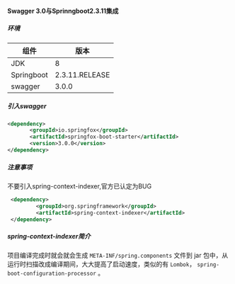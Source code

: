 #### Swagger 3.0与Sprinngboot2.3.11集成

##### 环境

| 组件       | 版本           |
| ---------- | -------------- |
| JDK        | 8              |
| Springboot | 2.3.11.RELEASE |
| swagger    | 3.0.0          |

##### 引入swagger

```xml
<dependency>
       <groupId>io.springfox</groupId>
       <artifactId>springfox-boot-starter</artifactId>
       <version>3.0.0</version>
</dependency>
```

##### 注意事项

不要引入spring-context-indexer,官方已认定为BUG

[Springfox swagger2 @Component does not get indexed by Spring Framework 5 spring-context-indexer]: https://github.com/springfox/springfox/issues/2451

```xml
 <dependency>
         <groupId>org.springframework</groupId>
         <artifactId>spring-context-indexer</artifactId>
 </dependency>
```

##### spring-context-indexer简介

项目编译完成时就会就会生成 `META-INF/spring.components` 文件到 jar 包中，从运行时扫描改成编译期间，大大提高了启动速度，类似的有 `Lombok`， `spring-boot-configuration-processor` 。
